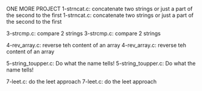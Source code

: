 ONE MORE PROJECT
1-strncat.c: concatenate two strings or just a part of the second to the first
1-strncat.c: concatenate two strings or just a part of the second to the first

3-strcmp.c: compare 2 strings
3-strcmp.c: compare 2 strings

4-rev_array.c: reverse teh content of an array
4-rev_array.c: reverse teh content of an array

5-string_toupper.c: Do what the name tells!
5-string_toupper.c: Do what the name tells!

7-leet.c: do the leet approach
7-leet.c: do the leet approach

